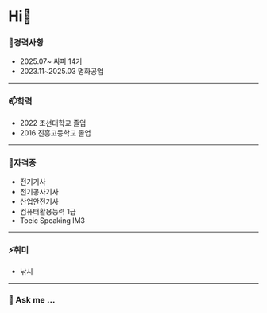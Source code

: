 #  Hi👋

### 🔭경력사항
- 2025.07~ 싸피 14기
- 2023.11~2025.03 명화공업
-----
### 📫학력
- 2022 조선대학교 졸업
- 2016 진흥고등학교 졸업
-----
### 💬자격증
- 전기기사
- 전기공사기사
- 산업안전기사
- 컴퓨터활용능력 1급
- Toeic Speaking IM3
----

### ⚡취미
- 낚시
-----






### 💬 Ask me ...





